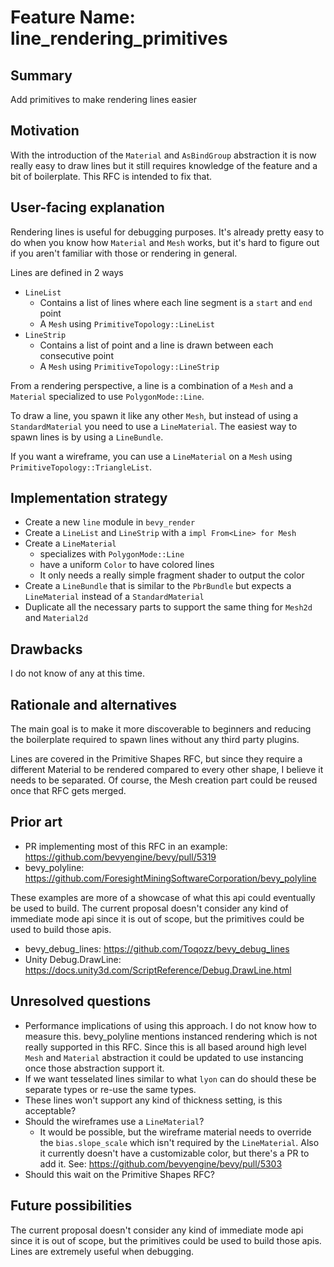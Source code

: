# Feature Name: line_rendering_primitives

## Summary

Add primitives to make rendering lines easier

## Motivation

With the introduction of the `Material` and `AsBindGroup` abstraction it is now really easy to draw lines but it still requires knowledge of the feature and a bit of boilerplate. This RFC is intended to fix that.

## User-facing explanation

Rendering lines is useful for debugging purposes. It's already pretty easy to do when you know how `Material` and `Mesh` works, but it's hard to figure out if you aren't familiar with those or rendering in general.

Lines are defined in 2 ways

- `LineList`
  - Contains a list of lines where each line segment is a `start` and `end` point
  - A `Mesh` using `PrimitiveTopology::LineList`
- `LineStrip`
  - Contains a list of point and a line is drawn between each consecutive point
  - A `Mesh` using `PrimitiveTopology::LineStrip`

From a rendering perspective, a line is a combination of a `Mesh` and a `Material` specialized to use `PolygonMode::Line`.

To draw a line, you spawn it like any other `Mesh`, but instead of using a `StandardMaterial` you need to use a `LineMaterial`. The easiest way to spawn lines is by using a `LineBundle`.

If you want a wireframe, you can use a `LineMaterial` on a `Mesh` using `PrimitiveTopology::TriangleList`.

## Implementation strategy

- Create a new `line` module in `bevy_render`
- Create a `LineList` and `LineStrip` with a `impl From<Line> for Mesh`
- Create a `LineMaterial`
  - specializes with `PolygonMode::Line`
  - have a uniform `Color` to have colored lines
  - It only needs a really simple fragment shader to output the color
- Create a `LineBundle` that is similar to the `PbrBundle` but expects a `LineMaterial` instead of a `StandardMaterial`
- Duplicate all the necessary parts to support the same thing for `Mesh2d` and `Material2d`

## Drawbacks

I do not know of any at this time.

## Rationale and alternatives

The main goal is to make it more discoverable to beginners and reducing the boilerplate required to spawn lines without any third party plugins.

Lines are covered in the Primitive Shapes RFC, but since they require a different Material to be rendered compared to every other shape, I believe it needs to be separated. Of course, the Mesh creation part could be reused once that RFC gets merged.

## Prior art

- PR implementing most of this RFC in an example: <https://github.com/bevyengine/bevy/pull/5319>
- bevy_polyline: <https://github.com/ForesightMiningSoftwareCorporation/bevy_polyline>

These examples are more of a showcase of what this api could eventually be used to build. The current proposal doesn't consider any kind of immediate mode api since it is out of scope, but the primitives could be used to build those apis.

- bevy_debug_lines: <https://github.com/Toqozz/bevy_debug_lines>
- Unity Debug.DrawLine: <https://docs.unity3d.com/ScriptReference/Debug.DrawLine.html>

## Unresolved questions

- Performance implications of using this approach. I do not know how to measure this. bevy_polyline mentions instanced rendering which is not really supported in this RFC. Since this is all based around high level `Mesh` and `Material` abstraction it could be updated to use instancing once those abstraction support it.
- If we want tesselated lines similar to what `lyon` can do should these be separate types or re-use the same types.
- These lines won't support any kind of thickness setting, is this acceptable?
- Should the wireframes use a `LineMaterial`?
  - It would be possible, but the wireframe material needs to override the `bias.slope_scale` which isn't required by the `LineMaterial`. Also it currently doesn't have a customizable color, but there's a PR to add it. See: <https://github.com/bevyengine/bevy/pull/5303>
- Should this wait on the Primitive Shapes RFC?

## Future possibilities

The current proposal doesn't consider any kind of immediate mode api since it is out of scope, but the primitives could be used to build those apis. Lines are extremely useful when debugging.
